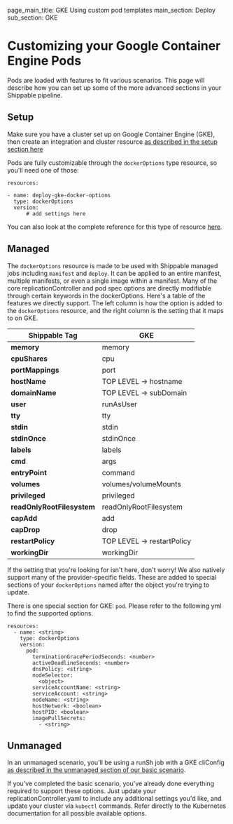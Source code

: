 page_main_title: GKE Using custom pod templates
main_section: Deploy
sub_section: GKE

# Customizing your Google Container Engine Pods

Pods are loaded with features to fit various scenarios. This page will describe how you can set up some of the more advanced sections in your Shippable pipeline.

## Setup

Make sure you have a cluster set up on Google Container Engine (GKE), then create an integration and cluster resource [as described in the setup section here](./gke)

Pods are fully customizable through the `dockerOptions` type resource, so you'll need one of those:
```
resources:

- name: deploy-gke-docker-options
  type: dockerOptions
  version:
      # add settings here

```
You can also look at the complete reference for this type of resource [here](../platform/workflow/resource/dockeroptions).

## Managed

The `dockerOptions` resource is made to be used with Shippable managed jobs including `manifest` and `deploy`.  It can be applied to an entire manifest, multiple manifests, or even a single image within a manifest.  Many of the core replicationController and pod spec options are directly modifiable through certain keywords in the dockerOptions.  Here's a table of the features we directly support.  The left column is how the option is added to the `dockerOptions` resource, and the right column is the setting that it maps to on GKE.

| Shippable Tag                            | GKE                |
|-------------------------------|----------------------------|
| **memory**                        | memory                     |
| **cpuShares**                     | cpu                        |
| **portMappings**                  | port                       |
| **hostName**                       | TOP LEVEL -> hostname      |
| **domainName**                    | TOP LEVEL -> subDomain     |
| **user**                          | runAsUser                  |
| **tty**                           | tty                        |
| **stdin**                         | stdin                      |
| **stdinOnce**                     | stdinOnce                  |
| **labels**                        | labels                     |
| **cmd**                           | args                       |
| **entryPoint**                    | command                    |
| **volumes**                       | volumes/volumeMounts       |
| **privileged**                    | privileged                 |
| **readOnlyRootFilesystem**        | readOnlyRootFilesystem     |
| **capAdd**                        | add                        |
| **capDrop**                       | drop                       |
| **restartPolicy**                 | TOP LEVEL -> restartPolicy |
| **workingDir**                    | workingDir                 |



If the setting that you're looking for isn't here, don't worry! We also natively support many of the provider-specific fields.  These are added to special sections of your `dockerOptions` named after the object you're trying to update.

There is one special section for GKE: `pod`. Please refer to the following yml to find the supported options.
```
resources:
  - name: <string>
    type: dockerOptions
    version:
      pod:
        terminationGracePeriodSeconds: <number>
        activeDeadlineSeconds: <number>
        dnsPolicy: <string>
        nodeSelector:
          <object>
        serviceAccountName: <string>
        serviceAccount: <string>
        nodeName: <string>
        hostNetwork: <boolean>
        hostPID: <boolean>
        imagePullSecrets:
          - <string>
```
## Unmanaged

In an unmanaged scenario, you'll be using a runSh job with a GKE cliConfig [as described in the unmanaged section of our basic scenario](./gke#unmanaged-deployments).

If you've completed the basic scenario, you've already done everything required to support these options.  Just update your replicationController.yaml to include any additional settings you'd like, and update your cluster via `kubectl` commands. Refer directly to the Kubernetes documentation for all possible available options.
